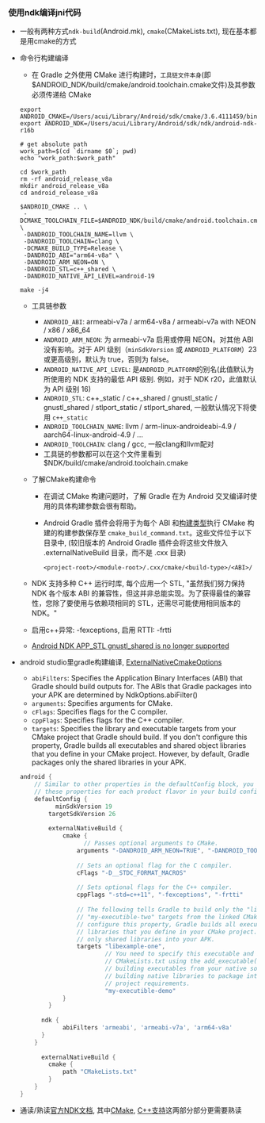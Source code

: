 ### 使用ndk编译jni代码

- 一般有两种方式`ndk-build`(Android.mk), `cmake`(CMakeLists.txt), 现在基本都是用cmake的方式

- 命令行构建编译

  - 在 Gradle 之外使用 CMake 进行构建时，`工具链文件本身`(即$ANDROID_NDK/build/cmake/android.toolchain.cmake文件)及其参数必须传递给 CMake

   ```shell
  export ANDROID_CMAKE=/Users/acui/Library/Android/sdk/cmake/3.6.4111459/bin/cmake
  export ANDROID_NDK=/Users/acui/Library/Android/sdk/ndk/android-ndk-r16b
  
  # get absolute path
  work_path=$(cd `dirname $0`; pwd)
  echo "work_path:$work_path"
  
  cd $work_path
  rm -rf android_release_v8a
  mkdir android_release_v8a
  cd android_release_v8a
  
  $ANDROID_CMAKE .. \
  	-DCMAKE_TOOLCHAIN_FILE=$ANDROID_NDK/build/cmake/android.toolchain.cmake \
  	-DANDROID_TOOLCHAIN_NAME=llvm \
  	-DANDROID_TOOLCHAIN=clang \
  	-DCMAKE_BUILD_TYPE=Release \
  	-DANDROID_ABI="arm64-v8a" \
  	-DANDROID_ARM_NEON=ON \
  	-DANDROID_STL=c++_shared \
  	-DANDROID_NATIVE_API_LEVEL=android-19
  	
  make -j4
   ```

  - 工具链参数

    - `ANDROID_ABI`: armeabi-v7a / arm64-v8a / armeabi-v7a with NEON / x86 / x86_64
    - `ANDROID_ARM_NEON`: 为 armeabi-v7a 启用或停用 NEON。对其他 ABI 没有影响。对于 API 级别（`minSdkVersion` 或 `ANDROID_PLATFORM`）23 或更高级别，默认为 true，否则为 false。
    - `ANDROID_NATIVE_API_LEVEL`: 是`ANDROID_PLATFORM`的别名(此值默认为所使用的 NDK 支持的最低 API 级别. 例如，对于 NDK r20，此值默认为 API 级别 16)
    - `ANDROID_STL`: c++\_static / c++\_shared / gnustl\_static / gnustl_shared / stlport\_static / stlport_shared, 一般默认情况下将使用 `c++_static`
    - `ANDROID_TOOLCHAIN_NAME`: llvm / arm-linux-androideabi-4.9 / aarch64-linux-android-4.9 / ...
    - `ANDROID_TOOLCHAIN`: clang / gcc, 一般clang和llvm配对
    - 工具链的参数都可以在这个文件里看到$NDK/build/cmake/android.toolchain.cmake

  - 了解CMake构建命令

    - 在调试 CMake 构建问题时，了解 Gradle 在为 Android 交叉编译时使用的具体构建参数会很有帮助。

    - Android Gradle 插件会将用于为每个 ABI 和[构建类型](https://developer.android.google.cn/studio/build/build-variants?hl=zh-cn)执行 CMake 构建的构建参数保存至 `cmake_build_command.txt`。这些文件位于以下目录中, (较旧版本的 Android Gradle 插件会将这些文件放入 .externalNativeBuild 目录，而不是 .cxx 目录)

      ```shell
      <project-root>/<module-root>/.cxx/cmake/<build-type>/<ABI>/
      ```

  - NDK 支持多种 C++ 运行时库, 每个应用一个 STL, "虽然我们努力保持 NDK 各个版本 ABI 的兼容性，但这并非总能实现。为了获得最佳的兼容性，您除了要使用与依赖项相同的 STL，还需尽可能使用相同版本的 NDK。"

  - 启用c++异常: -fexceptions, 启用 RTTI: -frtti

  - [Android NDK APP_STL gnustl_shared is no longer supported](https://stackoverflow.com/questions/52475177/android-ndk-app-stl-gnustl-shared-is-no-longer-supported)

  

- android studio里gradle构建编译, [ExternalNativeCmakeOptions](https://google.github.io/android-gradle-dsl/current/com.android.build.gradle.internal.dsl.ExternalNativeCmakeOptions.html)

  - `abiFilters`: Specifies the Application Binary Interfaces (ABI) that Gradle should build outputs for. The ABIs that Gradle packages into your APK are determined by NdkOptions.abiFilter()
  - `arguments`: Specifies arguments for CMake.
  - `cFlags`: Specifies flags for the C compiler.
  - `cppFlags`: Specifies flags for the C++ compiler.
  - `targets`: Specifies the library and executable targets from your CMake project that Gradle should build. If you don't configure this property, Gradle builds all executables and shared object libraries that you define in your CMake project. However, by default, Gradle packages only the shared libraries in your APK.

  ```groovy
  android {
      // Similar to other properties in the defaultConfig block, you can override
      // these properties for each product flavor in your build configuration.
      defaultConfig {
        	minSdkVersion 19
          targetSdkVersion 26
          
          externalNativeBuild {
              cmake {
                	// Passes optional arguments to CMake.
                  arguments "-DANDROID_ARM_NEON=TRUE", "-DANDROID_TOOLCHAIN=clang", "-DANDROID_STL=c++_shared"
                  
                  // Sets an optional flag for the C compiler.
                  cFlags "-D__STDC_FORMAT_MACROS"
                    
                  // Sets optional flags for the C++ compiler.
                  cppFlags "-std=c++11", "-fexceptions", "-frtti"
                    
                  // The following tells Gradle to build only the "libexample-one.so" and
                  // "my-executible-two" targets from the linked CMake project. If you don't
                  // configure this property, Gradle builds all executables and shared object
                  // libraries that you define in your CMake project. However, Gradle packages
                  // only shared libraries into your APK.
                  targets "libexample-one",
                          // You need to specify this executable and its sources in your
                          // CMakeLists.txt using the add_executable() CMake command. However,
                          // building executables from your native sources is optional, and
                          // building native libraries to package into your APK satisfies most
                          // project requirements.
                          "my-executible-demo"
              }
          }
        
        ndk {
              abiFilters 'armeabi', 'armeabi-v7a', 'arm64-v8a'
        }
      }
    
    	externalNativeBuild {
          cmake {
              path "CMakeLists.txt"
          }
      }
  }
  ```

  

- 通读/熟读[官方NDK文档](https://developer.android.google.cn/ndk/guides?hl=zh-cn), 其中[CMake](https://developer.android.google.cn/ndk/guides/cmake?hl=zh-cn#variables), [C++支持](https://developer.android.google.cn/ndk/guides/cpp-support?hl=zh-cn)这两部分部分更需要熟读

